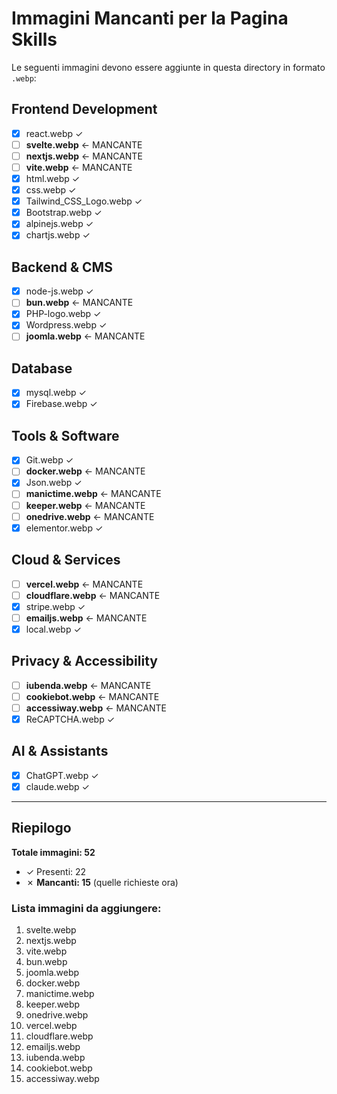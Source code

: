 # Immagini Mancanti per la Pagina Skills

Le seguenti immagini devono essere aggiunte in questa directory in formato `.webp`:

## Frontend Development
- [x] react.webp ✓
- [ ] **svelte.webp** ← MANCANTE
- [ ] **nextjs.webp** ← MANCANTE
- [ ] **vite.webp** ← MANCANTE
- [x] html.webp ✓
- [x] css.webp ✓
- [x] Tailwind_CSS_Logo.webp ✓
- [x] Bootstrap.webp ✓
- [x] alpinejs.webp ✓
- [x] chartjs.webp ✓

## Backend & CMS
- [x] node-js.webp ✓
- [ ] **bun.webp** ← MANCANTE
- [x] PHP-logo.webp ✓
- [x] Wordpress.webp ✓
- [ ] **joomla.webp** ← MANCANTE

## Database
- [x] mysql.webp ✓
- [x] Firebase.webp ✓

## Tools & Software
- [x] Git.webp ✓
- [ ] **docker.webp** ← MANCANTE
- [x] Json.webp ✓
- [ ] **manictime.webp** ← MANCANTE
- [ ] **keeper.webp** ← MANCANTE
- [ ] **onedrive.webp** ← MANCANTE
- [x] elementor.webp ✓

## Cloud & Services
- [ ] **vercel.webp** ← MANCANTE
- [ ] **cloudflare.webp** ← MANCANTE
- [x] stripe.webp ✓
- [ ] **emailjs.webp** ← MANCANTE
- [x] local.webp ✓

## Privacy & Accessibility
- [ ] **iubenda.webp** ← MANCANTE
- [ ] **cookiebot.webp** ← MANCANTE
- [ ] **accessiway.webp** ← MANCANTE
- [x] ReCAPTCHA.webp ✓

## AI & Assistants
- [x] ChatGPT.webp ✓
- [x] claude.webp ✓

---

## Riepilogo
**Totale immagini: 52**
- ✓ Presenti: 22
- ✗ **Mancanti: 15** (quelle richieste ora)

### Lista immagini da aggiungere:
1. svelte.webp
2. nextjs.webp
3. vite.webp
4. bun.webp
5. joomla.webp
6. docker.webp
7. manictime.webp
8. keeper.webp
9. onedrive.webp
10. vercel.webp
11. cloudflare.webp
12. emailjs.webp
13. iubenda.webp
14. cookiebot.webp
15. accessiway.webp
